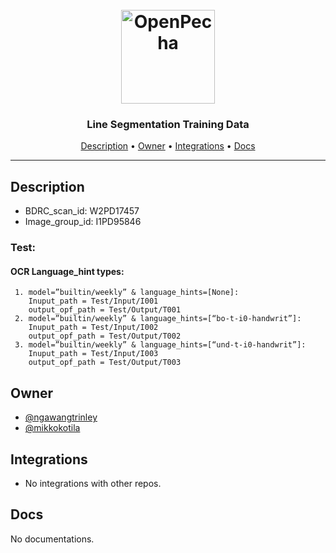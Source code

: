 <h1 align="center">
  <br>
  <a href="https://openpecha.org"><img src="https://avatars.githubusercontent.com/u/82142807?s=400&u=19e108a15566f3a1449bafb03b8dd706a72aebcd&v=4" alt="OpenPecha" width="150"></a>
  <br>
</h1>

<h3 align="center">Line Segmentation Training Data</h3>


<!-- Replace the title of the repository -->

<p align="center">
  <a href="#description">Description</a> •
  <a href="#owner">Owner</a> •
  <a href="#integrations">Integrations</a> •
  <a href="#docs">Docs</a>
</p>
<hr>

## Description
* BDRC_scan_id: W2PD17457
* Image_group_id: I1PD95846

### Test:
  #### OCR Language_hint types:
     1. model=”builtin/weekly” & language_hints=[None]:
        Inuput_path = Test/Input/I001
        output_opf_path = Test/Output/T001
     2. model=”builtin/weekly” & language_hints=[“bo-t-i0-handwrit”]:
        Inuput_path = Test/Input/I002
        output_opf_path = Test/Output/T002
     3. model=”builtin/weekly” & language_hints=[“und-t-i0-handwrit”]:
        Inuput_path = Test/Input/I003
        output_opf_path = Test/Output/T003

<!-- This section provides a high-level overview for the repo -->

## Owner

- [@ngawangtrinley](https://github.com/ngawangtrinley)
- [@mikkokotila](https://github.com/mikkokotila)

<!-- This section lists the owners of the repo -->

## Integrations

- No integrations with other repos.

<!-- This section must list as bulleted list how this repo depends or is integrated with other repos -->

## Docs

No documentations.

<!-- This section must link to the docs which are in the root of the repository in /docs -->
